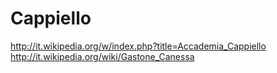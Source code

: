 # Cappiello

http://it.wikipedia.org/w/index.php?title=Accademia_Cappiello
http://it.wikipedia.org/wiki/Gastone_Canessa

